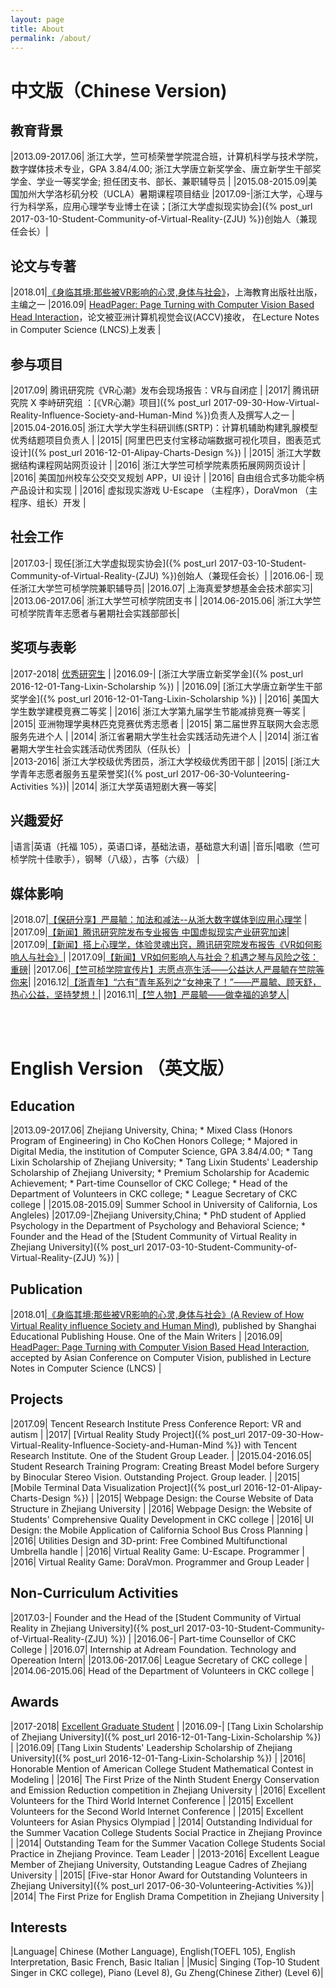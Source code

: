 ```yaml
---
layout: page
title: About
permalink: /about/
---
```


# **中文版（Chinese Version)**

## 教育背景

|2013.09-2017.06| 浙江大学，竺可桢荣誉学院混合班，计算机科学与技术学院，数字媒体技术专业，GPA 3.84/4.00; 浙江大学唐立新奖学金、唐立新学生干部奖学金、学业一等奖学金; 担任团支书、部长、兼职辅导员 |
|2015.08-2015.09|美国加州大学洛杉矶分校（UCLA）暑期课程项目结业
|2017.09-|浙江大学，心理与行为科学系，应用心理学专业博士在读；[浙江大学虚拟现实协会]({% post_url 2017-03-10-Student-Community-of-Virtual-Reality-(ZJU) %})创始人（兼现任会长）|


## 论文与专著

|2018.01|[《身临其境:那些被VR影响的心灵,身体与社会》](http://www.seph.com.cn/BookDetail.aspx?Id=806)，上海教育出版社出版，主编之一
|2016.09| [HeadPager: Page Turning with Computer Vision Based Head Interaction](https://link.springer.com/chapter/10.1007/978-3-319-54526-4_19)，论文被亚洲计算机视觉会议(ACCV)接收， 在Lecture Notes in Computer Science (LNCS)上发表 |


## 参与项目

|2017.09| 腾讯研究院《VR心潮》发布会现场报告：VR与自闭症 |
|2017| 腾讯研究院 X 李峙研究组 ：[《VR心潮》项目]({% post_url 2017-09-30-How-Virtual-Reality-Influence-Society-and-Human-Mind %})负责人及撰写人之一 |
|2015.04-2016.05| 浙江大学大学生科研训练(SRTP)：计算机辅助构建乳腺模型优秀结题项目负责人 |
|2015| [阿里巴巴支付宝移动端数据可视化项目，图表范式设计]({% post_url 2016-12-01-Alipay-Charts-Design %}) |
|2015| 浙江大学数据结构课程网站网页设计 | 
|2016| 浙江大学竺可桢学院素质拓展网网页设计 |
|2016| 美国加州校车公交交叉规划 APP，UI 设计 |
|2016| 自由组合式多功能伞柄产品设计和实现 |
|2016| 虚拟现实游戏  U-Escape （主程序），DoraVmon （主程序、组长）开发 |

## 社会工作

|2017.03-| 现任[浙江大学虚拟现实协会]({% post_url 2017-03-10-Student-Community-of-Virtual-Reality-(ZJU) %})创始人（兼现任会长）| 
|2016.06-| 现任浙江大学竺可桢学院兼职辅导员| 
|2016.07| 上海真爱梦想基金会技术部实习|
|2013.06-2017.06| 浙江大学竺可桢学院团支书 |
|2014.06-2015.06| 浙江大学竺可桢学院青年志愿者与暑期社会实践部部长| 


## 奖项与表彰

|2017-2018| [优秀研究生](http://47.98.252.100/index/notice/detail/id/302.html) |
|2016.09-| [浙江大学唐立新奖学金]({% post_url 2016-12-01-Tang-Lixin-Scholarship %}) |
|2016.09| [浙江大学唐立新学生干部奖学金]({% post_url 2016-12-01-Tang-Lixin-Scholarship %}) |
|2016| 美国大学生数学建模竞赛二等奖 |
|2016| 浙江大学第九届学生节能减排竞赛一等奖 |
|2015| 亚洲物理学奥林匹克竞赛优秀志愿者 |
|2015| 第二届世界互联网大会志愿服务先进个人 |
|2014| 浙江省暑期大学生社会实践活动先进个人 |
|2014| 浙江省暑期大学生社会实践活动优秀团队（任队长） |   
|2013-2016| 浙江大学校级优秀团员，浙江大学校级优秀团干部 |
|2015| [浙江大学青年志愿者服务五星荣誉奖]({% post_url 2017-06-30-Volunteering-Activities %})|
|2014| 浙江大学英语短剧大赛一等奖|

## 兴趣爱好

|语言|英语（托福 105），英语口译，基础法语，基础意大利语|
|音乐|唱歌（竺可桢学院十佳歌手），钢琴（八级），古筝（六级） |


## 媒体影响

|2018.07|[【保研分享】严晨毓：加法和减法--从浙大数字媒体到应用心理学](https://mp.weixin.qq.com/s/bCtYU300CdAqCQuhWZd2qA) |
|2017.09|[【新闻】腾讯研究院发布专业报告 中国虚拟现实产业研究加速](https://finance.sina.cn/2017-09-14/detail-ifykyfwq7316330.d.html)|
|2017.09|[【新闻】搭上心理学，体验灵魂出窍，腾讯研究院发布报告《VR如何影响人与社会》](http://www.7tin.cn/news/97142.html?from=groupmessage&isappinstalled=0)|
|2017.09|[【新闻】VR如何影响人与社会？机遇之琴与风险之弦：重磅](https://mp.weixin.qq.com/s/8NLlmWyRq8al1hEGOz2Zaw)|
|2017.06|[【竺可桢学院宣传片】志愿点亮生活——公益达人严晨毓在竺院等你来](https://mp.weixin.qq.com/s/5ou542ReeQGSxr0_aBxU9Q)|
|2016.12|[【浙青年】“六有”青年系列之“女神来了！”——严晨毓、顾天舒，热心公益，坚持梦想！](https://mp.weixin.qq.com/s/_VFaEw1K003e4Euk1UiMVQ)|
|2016.11|[【竺人物】严晨毓——做幸福的追梦人](https://mp.weixin.qq.com/s/XliTt_jftvNHaZuE4_7TGg)|

<br/>
<br/>


# **English Version （英文版）**

## Education

|2013.09-2017.06| Zhejiang University, China; * Mixed Class (Honors Program of Engineering) in Cho KoChen Honors College; * Majored in Digital Media, the institution of Computer Science, GPA 3.84/4.00; * Tang Lixin Scholarship of Zhejiang University; * Tang Lixin Students' Leadership Scholarship of Zhejiang University; * Premium Scholarship for Academic Achievement; * Part-time Counsellor of CKC College; * Head of the Department of Volunteers in CKC college; * League Secretary of CKC college |
|2015.08-2015.09| Summer School in University of California, Los Angleles)
|2017.09-|Zhejiang University,China; * PhD student of Applied Psychology in the Department of Psychology and Behavioral Science; * Founder and the Head of the [Student Community of Virtual Reality in Zhejiang University]({% post_url 2017-03-10-Student-Community-of-Virtual-Reality-(ZJU) %}) |

## Publication

|2018.01|[《身临其境:那些被VR影响的心灵,身体与社会》(A Review of How Virtual Reality influence Society and Human Mind)](http://www.seph.com.cn/BookDetail.aspx?Id=806), published by Shanghai Educational Publishing House. One of the Main Writers |
|2016.09| [HeadPager: Page Turning with Computer Vision Based Head Interaction](https://link.springer.com/chapter/10.1007/978-3-319-54526-4_19), accepted by Asian Conference on Computer Vision, published in Lecture Notes in Computer Science (LNCS) |

## Projects

|2017.09| Tencent Research Institute Press Conference Report: VR and autism |
|2017| [Virtual Reality Study Project]({% post_url 2017-09-30-How-Virtual-Reality-Influence-Society-and-Human-Mind %}) with Tencent Research Institute. One of the Student Group Leader. |
|2015.04-2016.05| Student Research Training Program: Creating Breast Model before Surgery by Binocular Stereo Vision. Outstanding Project. Group leader. |
|2015| [Mobile Terminal Data Visualization Project]({% post_url 2016-12-01-Alipay-Charts-Design %}) |
|2015| Webpage Design: the Course Website of Data Structure in Zhejiang University | 
|2016| Webpage Design: the Website of Students' Comprehensive Quality Development in CKC college |
|2016| UI Design: the Mobile Application of California School Bus Cross Planning |
|2016| Utilities Design and 3D-print:  Free Combined Multifunctional Umbrella handle |
|2016| Virtual Reality Game: U-Escape. Programmer |
|2016| Virtual Reality Game: DoraVmon. Programmer and Group Leader |

## Non-Curriculum Activities

|2017.03-| Founder and the Head of the [Student Community of Virtual Reality in Zhejiang University]({% post_url 2017-03-10-Student-Community-of-Virtual-Reality-(ZJU) %}) | 
|2016.06-| Part-time Counsellor of CKC College | 
|2016.07| Internship at Adream Foundation. Technology and Opereation Intern|
|2013.06-2017.06| League Secretary of CKC college |
|2014.06-2015.06| Head of the Department of Volunteers in CKC college | 


## Awards

|2017-2018| [Excellent Graduate Student](http://47.98.252.100/index/notice/detail/id/302.html) |
|2016.09-| [Tang Lixin Scholarship of Zhejiang University]({% post_url 2016-12-01-Tang-Lixin-Scholarship %}) |
|2016.09| [Tang Lixin Students' Leadership Scholarship of Zhejiang University]({% post_url 2016-12-01-Tang-Lixin-Scholarship %}) |
|2016| Honorable Mention of American College Student Mathematical Contest in Modeling |
|2016| The First Prize of the Ninth Student Energy Conservation and Emission Reduction competition in Zhejiang University |
|2016| Excellent Volunteers for the Third World Internet Conference |
|2015| Excellent Volunteers for the Second World Internet Conference |
|2015| Excellent Volunteers for Asian Physics Olympiad |
|2014| Outstanding Individual for the Summer Vacation College Students Social Practice in Zhejiang Province |
|2014| Outstanding Team for the Summer Vacation College Students Social Practice in Zhejiang Province. Team Leader | 
|2013-2016| Excellent League Member of Zhejiang University, Outstanding League Cadres of Zhejiang University |
|2015| [Five-star Honor Award for Outstanding Volunteers in Zhejiang University]({% post_url 2017-06-30-Volunteering-Activities %})|
|2014| The First Prize for English Drama Competition in Zhejiang University |


## Interests

|Language| Chinese (Mother Language), English(TOEFL 105), English Interpretation, Basic French, Basic Italian |
|Music| Singing (Top-10 Student Singer in CKC college), Piano (Level 8), Gu Zheng(Chinese Zither) (Level 6)|






